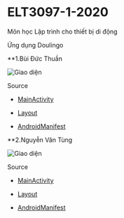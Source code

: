 # ELT3097-1-2020
Môn học Lập trình cho thiết bị di động

Ứng dụng Doulingo

**1.Bùi Đức Thuần

![Giao diện](https://github.com/ducthuan19620/ELT3097-1-2020/blob/master/02/BuiDucThuan_gif.gif)

Source

* [MainActivity](https://github.com/ducthuan19620/ELT3097-1-2020/blob/master/BuiDucThuan/Doulingo/app/src/main/java/com/example/doulingo1/MainActivity.java)

* [Layout](https://github.com/ducthuan19620/ELT3097-1-2020/blob/master/BuiDucThuan/Doulingo/app/src/main/res/layout/activity_main.xml)

* [AndroidManifest](https://github.com/ducthuan19620/ELT3097-1-2020/blob/master/BuiDucThuan/Doulingo/app/src/main/AndroidManifest.xml)

**2.Nguyễn Văn Tùng

![Giao diện](https://github.com/ducthuan19620/ELT3097-1-2020/blob/master/02/NguyenVanTung_gif.png)

Source

* [MainActivity](https://github.com/ducthuan19620/ELT3097-1-2020/blob/master/NguyenVanTung/Doulingo/app/src/main/java/com/example/doulingo1/MainActivity.java)

* [Layout](https://github.com/ducthuan19620/ELT3097-1-2020/blob/master/NguyenVanTung/Doulingo/app/src/main/res/layout/activity_main.xml)

* [AndroidManifest](https://github.com/ducthuan19620/ELT3097-1-2020/blob/master/NguyenVanTung/Doulingo/app/src/main/AndroidManifest.xml)

